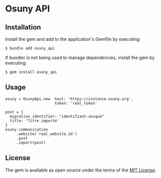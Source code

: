 # Osuny API

## Installation

Install the gem and add to the application's Gemfile by executing:

    $ bundle add osuny_api

If bundler is not being used to manage dependencies, install the gem by executing:

    $ gem install osuny_api

## Usage

```
osuny = OsunyApi.new  host: 'https://instance.osuny.org',
                      token: 'real_token'

post = {
  migration_identifier: "identifiant-unique"
  title: 'Titre importé'
}
osuny.communication
     .website('real_website_id')
     .post
     .import(post)
```
## License

The gem is available as open source under the terms of the [MIT License](https://opensource.org/licenses/MIT).
